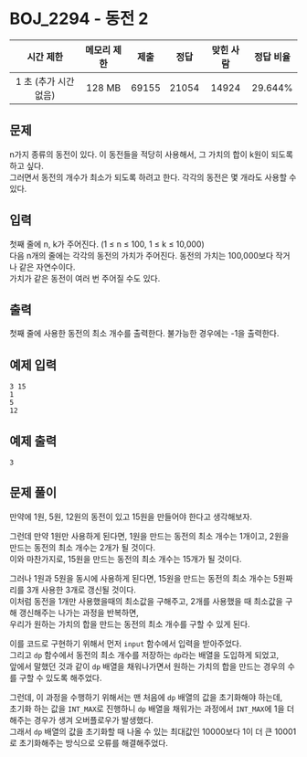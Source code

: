 # BOJ_2294 - 동전 2

|       시간 제한       | 메모리 제한 | 제출  | 정답  | 맞힌 사람 | 정답 비율 |
| :-------------------: | :---------: | :---: | :---: | :-------: | :-------: |
| 1 초 (추가 시간 없음) |   128 MB    | 69155 | 21054 |   14924   |  29.644%  |

## 문제

n가지 종류의 동전이 있다. 이 동전들을 적당히 사용해서, 그 가치의 합이 k원이 되도록 하고 싶다.  
그러면서 동전의 개수가 최소가 되도록 하려고 한다. 각각의 동전은 몇 개라도 사용할 수 있다.

## 입력

첫째 줄에 n, k가 주어진다. (1 ≤ n ≤ 100, 1 ≤ k ≤ 10,000)  
다음 n개의 줄에는 각각의 동전의 가치가 주어진다. 동전의 가치는 100,000보다 작거나 같은 자연수이다.  
가치가 같은 동전이 여러 번 주어질 수도 있다.

## 출력

첫째 줄에 사용한 동전의 최소 개수를 출력한다. 불가능한 경우에는 -1을 출력한다.

## 예제 입력

```
3 15
1
5
12
```

## 예제 출력

```
3
```

## 문제 풀이

만약에 1원, 5원, 12원의 동전이 있고 15원을 만들어야 한다고 생각해보자.

그런데 만약 1원만 사용하게 된다면, 1원을 만드는 동전의 최소 개수는 1개이고, 2원을 만드는 동전의 최소 개수는 2개가 될 것이다.  
이와 마찬가지로, 15원을 만드는 동전의 최소 개수는 15개가 될 것이다.

그러나 1원과 5원을 동시에 사용하게 된다면, 15원을 만드는 동전의 최소 개수는 5원짜리를 3개 사용한 3개로 갱신될 것이다.  
이처럼 동전을 1개만 사용했을때의 최소값을 구해주고, 2개를 사용했을 때 최소값을 구해 갱신해주는 나가는 과정을 반복하면,  
우리가 원하는 가치의 합을 만드는 동전의 최소 개수를 구할 수 있게 된다.

이를 코드로 구현하기 위해서 먼저 `input` 함수에서 입력을 받아주었다.  
그리고 `dp` 함수에서 동전의 최소 개수를 저장하는 `dp`라는 배열을 도입하게 되었고,  
앞에서 말했던 것과 같이 `dp` 배열을 채워나가면서 원하는 가치의 합을 만드는 경우의 수를 구할 수 있도록 해주었다.

그런데, 이 과정을 수행하기 위해서는 맨 처음에 `dp` 배열의 값을 초기화해야 하는데,  
초기화 하는 값을 `INT_MAX`로 진행하니 `dp` 배열을 채워가는 과정에서 `INT_MAX`에 1을 더해주는 경우가 생겨 오버플로우가 발생했다.  
그래서 `dp` 배열의 값을 초기화할 때 나올 수 있는 최대값인 10000보다 1이 더 큰 10001로 초기화해주는 방식으로 오류를 해결해주었다.
